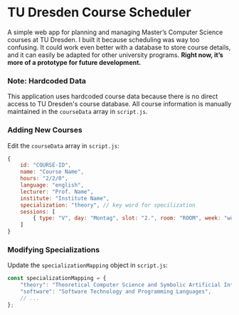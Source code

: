 # TU Dresden Course Scheduler

A simple web app for planning and managing Master’s Computer Science courses at TU Dresden. I built it because scheduling was way too confusing. It could work even better with a database to store course details, and it can easily be adapted for other university programs. **Right now, it’s more of a prototype for future development.**


### Note: Hardcoded Data
This application uses hardcoded course data because there is no direct access to TU Dresden's course database. All course information is manually maintained in the `courseData` array in `script.js`.

### Adding New Courses
Edit the `courseData` array in `script.js`:

```javascript
{
    id: "COURSE-ID",
    name: "Course Name",
    hours: "2/2/0", 
    language: "english", 
    lecturer: "Prof. Name",
    institute: "Institute Name",
    specialization: "theory", // key word for specilization
    sessions: [
        { type: "V", day: "Montag", slot: "2.", room: "ROOM", week: "wöchentlich" }
    ]
}
```

### Modifying Specializations
Update the `specializationMapping` object in `script.js`:

```javascript
const specializationMapping = {
    "theory": "Theoretical Computer Science and Symbolic Artificial Intelligence",
    "software": "Software Technology and Programming Languages",
    // ...
};
```





